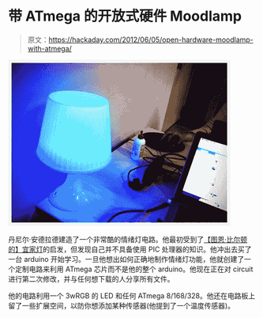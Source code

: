 # 带 ATmega 的开放式硬件 Moodlamp

> 原文：<https://hackaday.com/2012/06/05/open-hardware-moodlamp-with-atmega/>

![](img/0798383fd6ee0b87985272a63f7a4613.png "img_05")

丹尼尔·安德拉德建造了一个非常酷的情绪灯电路。他最初受到了[【图恩·比尔顿的】宜家灯](http://hackaday.com/2012/06/03/building-an-rgb-mood-lamp-using-an-ikea-mylonit)的启发，但发现自己并不具备使用 PIC 处理器的知识。他冲出去买了一台 arduino 开始学习。一旦他想出如何正确地制作情绪灯功能，他就创建了一个定制电路来利用 ATmega 芯片而不是他的整个 arduino。他现在正在对 circuit 进行第二次修改，并与任何想下载的人分享所有文件。

他的电路利用一个 3wRGB 的 LED 和任何 ATmega 8/168/328。他还在电路板上留了一些扩展空间，以防你想添加某种传感器(他提到了一个温度传感器)。